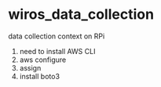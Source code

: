 # wiros_data_collection
data collection context on RPi

1. need to install AWS CLI
2. aws configure
3. assign 
4. install boto3